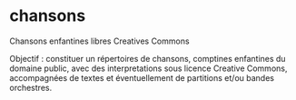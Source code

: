 # chansons
Chansons enfantines libres Creatives Commons

Objectif : constituer un répertoires de chansons, comptines enfantines du domaine public, avec des interpretations sous licence Creative Commons, accompagnées de textes et éventuellement de partitions et/ou bandes orchestres.
